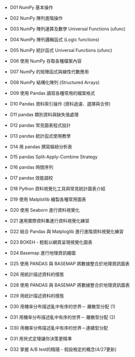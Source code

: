 + D01 NumPy 基本操作
+ D02 NumPy 陣列進階操作
+ D03 NumPy 陣列運算及數學 Universal Functions (ufunc)
+ D04 NumPy 陣列邏輯函式 (Logic functions)
+ D05 NumPy 統計函式 Universal Functions (ufunc)
+ D06 使用 NumPy 存取各種檔案內容
+ D07 NumPy 的矩陣函式與線性代數應用
+ D08 NumPy 結構化陣列 (Structured Arrays)
+ D09 使用 Pandas 讀寫各種常用的檔案格式
+ D10 Pandas 資料索引操作 (資料過濾、選擇與合併)
+ D11 pandas 類別資料與缺失值處理
+ D12 pandas 常見圖表程式設計
+ D13 pandas 統計函式使用教學
+ D14 用 pandas 撰寫樞紐分析表
+ D15 pandas Split-Apply-Combine Strategy
+ D16 pandas 時間序列
+ D17 pandas 效能調校
+ D18 Python 資料視覺化工具與常見統計圖表介紹
+ D19 使用 Matplotlib 繪製各種常用圖表
+ D20 使用 Seaborn 進行資料視覺化
+ D21 運用實際資料集進行資料視覺化練習
+ D22 結合 Pandas 與 Matploglib 進行進階資料視覺化練習
+ D23 BOKEH - 輕鬆以網頁呈現視覺化圖表
+ D24 Basemap 進行地理資訊繪圖
+ D25 使用 PANDAS 與 BASEMAP 將數據整合於地理資訊圖表
+ D26 用統計描述資料的樣態

+ D28 使用 PANDAS 與 BASEMAP 將數據整合於地理資訊圖表
+ D29 用統計描述資料的樣態
+ D30 用機率分布描述亂中有序的世界－ 離散型分配 (1) 
+ D31 用機率分布描述亂中有序的世界－ 離散型分配 (2)

+ D30 用機率分佈描述亂中有序的世界－連續型分配
+ D31 用貝式定理讓你決策更精準
+ D32 掌握 A/B test的精隨 - 假設檢定的概念(4/27更新)

